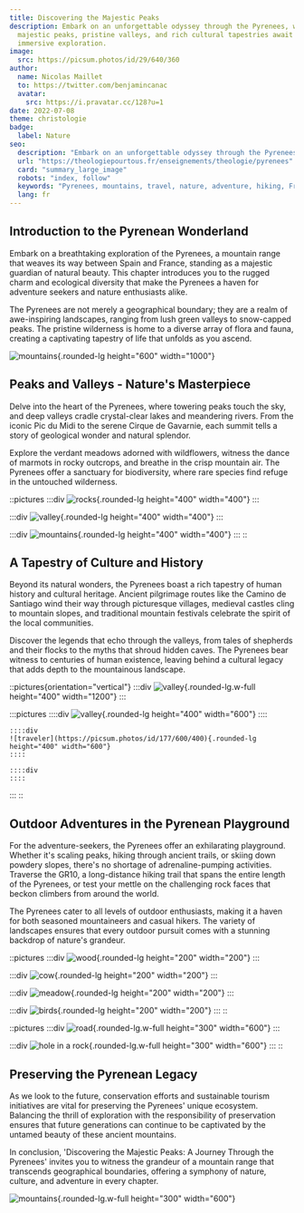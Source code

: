 ```yaml
---
title: Discovering the Majestic Peaks
description: Embark on an unforgettable odyssey through the Pyrenees, where
  majestic peaks, pristine valleys, and rich cultural tapestries await in this
  immersive exploration.
image:
  src: https://picsum.photos/id/29/640/360
author:
  name: Nicolas Maillet
  to: https://twitter.com/benjamincanac
  avatar:
    src: https://i.pravatar.cc/128?u=1
date: 2022-07-08
theme: christologie
badge:
  label: Nature
seo:
  description: "Embark on an unforgettable odyssey through the Pyrenees: majestic peaks, pristine valleys, and rich culture."
  url: "https://theologiepourtous.fr/enseignements/theologie/pyrenees"
  card: "summary_large_image"
  robots: "index, follow"
  keywords: "Pyrenees, mountains, travel, nature, adventure, hiking, France, Spain, culture, history, biodiversity"
  lang: fr
---
```


## Introduction to the Pyrenean Wonderland

Embark on a breathtaking exploration of the Pyrenees, a mountain range that weaves its way between Spain and France, standing as a majestic guardian of natural beauty. This chapter introduces you to the rugged charm and ecological diversity that make the Pyrenees a haven for adventure seekers and nature enthusiasts alike.

The Pyrenees are not merely a geographical boundary; they are a realm of awe-inspiring landscapes, ranging from lush green valleys to snow-capped peaks. The pristine wilderness is home to a diverse array of flora and fauna, creating a captivating tapestry of life that unfolds as you ascend.

![mountains](https://picsum.photos/id/11/1000/600){.rounded-lg height="600" width="1000"}

## Peaks and Valleys - Nature's Masterpiece

Delve into the heart of the Pyrenees, where towering peaks touch the sky, and deep valleys cradle crystal-clear lakes and meandering rivers. From the iconic Pic du Midi to the serene Cirque de Gavarnie, each summit tells a story of geological wonder and natural splendor.

Explore the verdant meadows adorned with wildflowers, witness the dance of marmots in rocky outcrops, and breathe in the crisp mountain air. The Pyrenees offer a sanctuary for biodiversity, where rare species find refuge in the untouched wilderness.

::pictures
  :::div
  ![rocks](https://picsum.photos/id/15/400/400){.rounded-lg height="400" width="400"}
  :::

  :::div
  ![valley](https://picsum.photos/id/28/400/400){.rounded-lg height="400" width="400"}
  :::

  :::div
  ![mountains](https://picsum.photos/id/29/400/400){.rounded-lg height="400" width="400"}
  :::
::

## A Tapestry of Culture and History

Beyond its natural wonders, the Pyrenees boast a rich tapestry of human history and cultural heritage. Ancient pilgrimage routes like the Camino de Santiago wind their way through picturesque villages, medieval castles cling to mountain slopes, and traditional mountain festivals celebrate the spirit of the local communities.

Discover the legends that echo through the valleys, from tales of shepherds and their flocks to the myths that shroud hidden caves. The Pyrenees bear witness to centuries of human existence, leaving behind a cultural legacy that adds depth to the mountainous landscape.

::pictures{orientation="vertical"}
  :::div
  ![valley](https://picsum.photos/id/118/1200/400){.rounded-lg.w-full height="400" width="1200"}
  :::

  :::pictures
    ::::div
    ![valley](https://picsum.photos/id/121/600/400){.rounded-lg height="400" width="600"}
    ::::
  
    ::::div
    ![traveler](https://picsum.photos/id/177/600/400){.rounded-lg height="400" width="600"}
    ::::
  
    ::::div
    ::::
  :::
::

## Outdoor Adventures in the Pyrenean Playground

For the adventure-seekers, the Pyrenees offer an exhilarating playground. Whether it's scaling peaks, hiking through ancient trails, or skiing down powdery slopes, there's no shortage of adrenaline-pumping activities. Traverse the GR10, a long-distance hiking trail that spans the entire length of the Pyrenees, or test your mettle on the challenging rock faces that beckon climbers from around the world.

The Pyrenees cater to all levels of outdoor enthusiasts, making it a haven for both seasoned mountaineers and casual hikers. The variety of landscapes ensures that every outdoor pursuit comes with a stunning backdrop of nature's grandeur.

::pictures
  :::div
  ![wood](https://picsum.photos/id/190/200/200){.rounded-lg height="200" width="200"}
  :::

  :::div
  ![cow](https://picsum.photos/id/200/200/200){.rounded-lg height="200" width="200"}
  :::

  :::div
  ![meadow](https://picsum.photos/id/206/200/200){.rounded-lg height="200" width="200"}
  :::

  :::div
  ![birds](https://picsum.photos/id/258/200/200){.rounded-lg height="200" width="200"}
  :::
::

::pictures
  :::div
  ![road](https://picsum.photos/id/278/600/300){.rounded-lg.w-full height="300" width="600"}
  :::

  :::div
  ![hole in a rock](https://picsum.photos/id/343/600/300){.rounded-lg.w-full height="300" width="600"}
  :::
::

## Preserving the Pyrenean Legacy

As we look to the future, conservation efforts and sustainable tourism initiatives are vital for preserving the Pyrenees' unique ecosystem. Balancing the thrill of exploration with the responsibility of preservation ensures that future generations can continue to be captivated by the untamed beauty of these ancient mountains.

In conclusion, 'Discovering the Majestic Peaks: A Journey Through the Pyrenees' invites you to witness the grandeur of a mountain range that transcends geographical boundaries, offering a symphony of nature, culture, and adventure in every chapter.

![mountains](https://picsum.photos/id/368/600/300){.rounded-lg.w-full height="300" width="600"}
